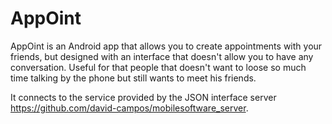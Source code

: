 # AppOint
AppOint is an Android app that allows you to create appointments with your friends, but designed with an interface that doesn't allow you to have any conversation. Useful for that people that doesn't want to loose so much time talking by the phone but still wants to meet his friends.

It connects to the service provided by the JSON interface server https://github.com/david-campos/mobilesoftware_server.
